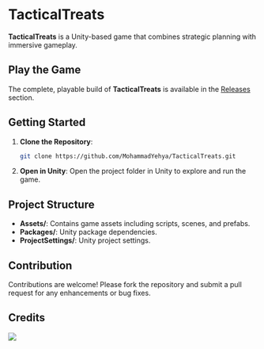 # TacticalTreats
**TacticalTreats** is a Unity-based game that combines strategic planning with immersive gameplay.

## Play the Game
The complete, playable build of **TacticalTreats** is available in the [Releases](https://github.com/MohammadYehya/TacticalTreats/releases) section.

## Getting Started
1. **Clone the Repository**:
   ```bash
   git clone https://github.com/MohammadYehya/TacticalTreats.git
   ```
2. **Open in Unity**:
   Open the project folder in Unity to explore and run the game.

## Project Structure
* **Assets/**: Contains game assets including scripts, scenes, and prefabs.
* **Packages/**: Unity package dependencies.
* **ProjectSettings/**: Unity project settings.

## Contribution
Contributions are welcome! Please fork the repository and submit a pull request for any enhancements or bug fixes.

## Credits
<a href="https://github.com/mohammadyehya/TacticalTreats/graphs/contributors">
  <img src="https://contrib.rocks/image?repo=mohammadyehya/TacticalTreats" />
</a>